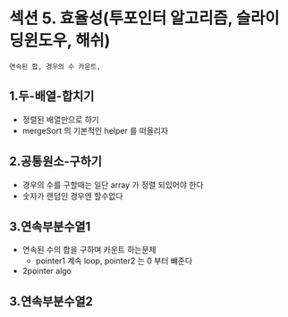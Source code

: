 # 섹션 5. 효율성(투포인터 알고리즘, 슬라이딩윈도우, 해쉬)
```연속된 합, 경우의 수 카운트, ```
## 1.두-배열-합치기
- 정렬된 배열만으로 하기 
- mergeSort 의 기본적인 helper 를 떠올리자

## 2.공통원소-구하기
- 경우의 수를 구할때는 일단 array 가 정렬 되있어야 한다
- 숫자가 랜덤인 경우엔 할수없다

## 3.연속부분수열1
- 연속된 수의 합을 구하며 카운트 하는문제 
  - pointer1 계속 loop, pointer2 는 0 부터 뺴준다
- 2pointer algo

## 3.연속부분수열2